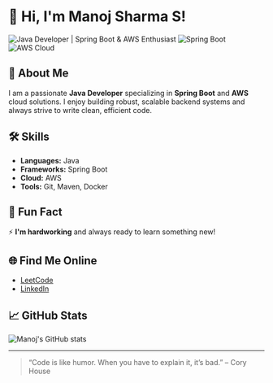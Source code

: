 # 👋 Hi, I'm Manoj Sharma S!

![Java Developer | Spring Boot & AWS Enthusiast](https://img.shields.io/badge/Java-Developer-blue?style=flat-square)
![Spring Boot](https://img.shields.io/badge/SpringBoot-Expert-success?style=flat-square)
![AWS Cloud](https://img.shields.io/badge/AWS-Cloud-orange?style=flat-square)

## 🚀 About Me
I am a passionate **Java Developer** specializing in **Spring Boot** and **AWS** cloud solutions. I enjoy building robust, scalable backend systems and always strive to write clean, efficient code.

## 🛠️ Skills
- **Languages:** Java
- **Frameworks:** Spring Boot
- **Cloud:** AWS
- **Tools:** Git, Maven, Docker

## 🌟 Fun Fact
⚡ **I'm hardworking** and always ready to learn something new!

## 🌐 Find Me Online
- [LeetCode](https://leetcode.com/u/Manoj_Sharma_S/)
- [LinkedIn](https://www.linkedin.com/in/manoj-sharma-s-695973188/)

## 📈 GitHub Stats
![Manoj's GitHub stats](https://github-readme-stats.vercel.app/api?username=Manoj-Sharma-S&show_icons=true&hide_title=true&count_private=true&theme=radical)

---

> “Code is like humor. When you have to explain it, it’s bad.” – Cory House
